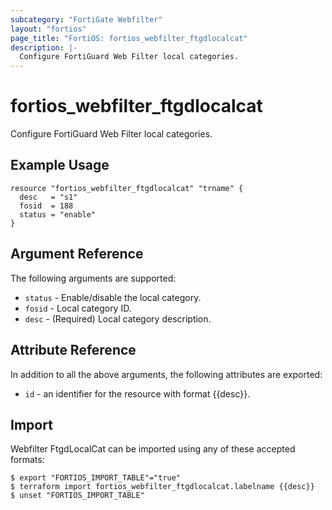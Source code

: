 ```yaml
---
subcategory: "FortiGate Webfilter"
layout: "fortios"
page_title: "FortiOS: fortios_webfilter_ftgdlocalcat"
description: |-
  Configure FortiGuard Web Filter local categories.
---
```


# fortios_webfilter_ftgdlocalcat
Configure FortiGuard Web Filter local categories.

## Example Usage

```hcl
resource "fortios_webfilter_ftgdlocalcat" "trname" {
  desc   = "s1"
  fosid  = 188
  status = "enable"
}
```

## Argument Reference

The following arguments are supported:

* `status` - Enable/disable the local category.
* `fosid` - Local category ID.
* `desc` - (Required) Local category description.


## Attribute Reference

In addition to all the above arguments, the following attributes are exported:
* `id` - an identifier for the resource with format {{desc}}.

## Import

Webfilter FtgdLocalCat can be imported using any of these accepted formats:
```
$ export "FORTIOS_IMPORT_TABLE"="true"
$ terraform import fortios_webfilter_ftgdlocalcat.labelname {{desc}}
$ unset "FORTIOS_IMPORT_TABLE"
```
